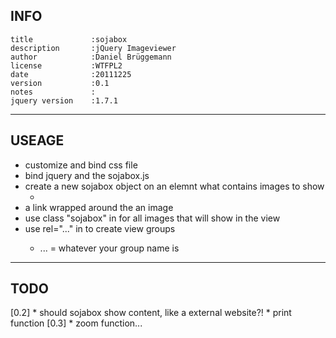 ## INFO
    title             :sojabox
    description       :jQuery Imageviewer
    author            :Daniel Brüggemann
    license           :WTFPL2
    date              :20111225
    version           :0.1
    notes             :
    jquery version    :1.7.1

---
## USEAGE
  * customize and bind css file
  * bind jquery and the sojabox.js
  * create a new sojabox object on an elemnt what contains images to show
    * <script type="text/javascript">$('#page p').sojabox();</script>
  * a link wrapped around the an image
  * use class "sojabox"  in <a> for all images that will show in the view
  * use rel="..." in <a> to create view groups
    * ... = whatever your group name is

---
## TODO

[0.2]
    * should sojabox show content, like a external website?!
    * print function
[0.3]
    * zoom function...